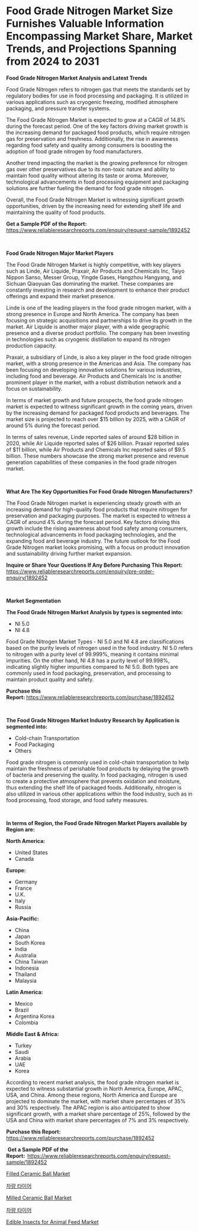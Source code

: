 <p><h1>Food Grade Nitrogen Market Size Furnishes Valuable Information Encompassing Market Share, Market Trends, and Projections Spanning from 2024 to 2031</h1></p><p><strong>Food Grade Nitrogen Market Analysis and Latest Trends</strong></p>
<p><p>Food Grade Nitrogen refers to nitrogen gas that meets the standards set by regulatory bodies for use in food processing and packaging. It is utilized in various applications such as cryogenic freezing, modified atmosphere packaging, and pressure transfer systems.</p><p>The Food Grade Nitrogen Market is expected to grow at a CAGR of 14.8% during the forecast period. One of the key factors driving market growth is the increasing demand for packaged food products, which require nitrogen gas for preservation and freshness. Additionally, the rise in awareness regarding food safety and quality among consumers is boosting the adoption of food grade nitrogen by food manufacturers.</p><p>Another trend impacting the market is the growing preference for nitrogen gas over other preservatives due to its non-toxic nature and ability to maintain food quality without altering its taste or aroma. Moreover, technological advancements in food processing equipment and packaging solutions are further fueling the demand for food grade nitrogen.</p><p>Overall, the Food Grade Nitrogen Market is witnessing significant growth opportunities, driven by the increasing need for extending shelf life and maintaining the quality of food products.</p></p>
<p><strong>Get a Sample PDF of the Report:&nbsp;</strong> <a href="https://www.reliableresearchreports.com/enquiry/request-sample/1892452">https://www.reliableresearchreports.com/enquiry/request-sample/1892452</a></p>
<p>&nbsp;</p>
<p><strong>Food Grade Nitrogen Major Market Players</strong></p>
<p><p>The Food Grade Nitrogen Market is highly competitive, with key players such as Linde, Air Liquide, Praxair, Air Products and Chemicals Inc, Taiyo Nippon Sanso, Messer Group, Yingde Gases, Hangzhou Hangyang, and Sichuan Qiaoyuan Gas dominating the market. These companies are constantly investing in research and development to enhance their product offerings and expand their market presence.</p><p>Linde is one of the leading players in the food grade nitrogen market, with a strong presence in Europe and North America. The company has been focusing on strategic acquisitions and partnerships to drive its growth in the market. Air Liquide is another major player, with a wide geographic presence and a diverse product portfolio. The company has been investing in technologies such as cryogenic distillation to expand its nitrogen production capacity.</p><p>Praxair, a subsidiary of Linde, is also a key player in the food grade nitrogen market, with a strong presence in the Americas and Asia. The company has been focusing on developing innovative solutions for various industries, including food and beverage. Air Products and Chemicals Inc is another prominent player in the market, with a robust distribution network and a focus on sustainability.</p><p>In terms of market growth and future prospects, the food grade nitrogen market is expected to witness significant growth in the coming years, driven by the increasing demand for packaged food products and beverages. The market size is projected to reach over $15 billion by 2025, with a CAGR of around 5% during the forecast period.</p><p>In terms of sales revenue, Linde reported sales of around $28 billion in 2020, while Air Liquide reported sales of $26 billion. Praxair reported sales of $11 billion, while Air Products and Chemicals Inc reported sales of $9.5 billion. These numbers showcase the strong market presence and revenue generation capabilities of these companies in the food grade nitrogen market.</p></p>
<p>&nbsp;</p>
<p><strong>What Are The Key Opportunities For Food Grade Nitrogen Manufacturers?</strong></p>
<p><p>The Food Grade Nitrogen market is experiencing steady growth with an increasing demand for high-quality food products that require nitrogen for preservation and packaging purposes. The market is expected to witness a CAGR of around 4% during the forecast period. Key factors driving this growth include the rising awareness about food safety among consumers, technological advancements in food packaging technologies, and the expanding food and beverage industry. The future outlook for the Food Grade Nitrogen market looks promising, with a focus on product innovation and sustainability driving further market expansion.</p></p>
<p><strong>Inquire or Share Your Questions If Any Before Purchasing This Report:</strong> <a href="https://www.reliableresearchreports.com/enquiry/pre-order-enquiry/1892452">https://www.reliableresearchreports.com/enquiry/pre-order-enquiry/1892452</a></p>
<p>&nbsp;</p>
<p><strong>Market Segmentation</strong></p>
<p><strong>The Food Grade Nitrogen Market Analysis by types is segmented into:</strong></p>
<p><ul><li>NI 5.0</li><li>NI 4.8</li></ul></p>
<p><p>Food Grade Nitrogen Market Types - NI 5.0 and NI 4.8 are classifications based on the purity levels of nitrogen used in the food industry. NI 5.0 refers to nitrogen with a purity level of 99.999%, meaning it contains minimal impurities. On the other hand, NI 4.8 has a purity level of 99.998%, indicating slightly higher impurities compared to NI 5.0. Both types are commonly used in food packaging, preservation, and processing to maintain product quality and safety.</p></p>
<p><strong>Purchase this Report:&nbsp;</strong><a href="https://www.reliableresearchreports.com/purchase/1892452">https://www.reliableresearchreports.com/purchase/1892452</a></p>
<p>&nbsp;</p>
<p><strong>The Food Grade Nitrogen Market Industry Research by Application is segmented into:</strong></p>
<p><ul><li>Cold-chain Transportation</li><li>Food Packaging</li><li>Others</li></ul></p>
<p><p>Food grade nitrogen is commonly used in cold-chain transportation to help maintain the freshness of perishable food products by delaying the growth of bacteria and preserving the quality. In food packaging, nitrogen is used to create a protective atmosphere that prevents oxidation and moisture, thus extending the shelf life of packaged foods. Additionally, nitrogen is also utilized in various other applications within the food industry, such as in food processing, food storage, and food safety measures.</p></p>
<p>&nbsp;</p>
<p><strong>In terms of Region, the Food Grade Nitrogen Market Players available by Region are:</strong></p>
<p>
    <p> <strong> North America: </strong>
        <ul>
            <li>United States</li>
            <li>Canada</li>
        </ul>
        </p> 
    <p> <strong> Europe: </strong>
        <ul>
            <li>Germany</li>
            <li>France</li>
            <li>U.K.</li>
            <li>Italy</li>
            <li>Russia</li>
        </ul>
        </p> 
    <p> <strong> Asia-Pacific: </strong>
        <ul>
            <li>China</li>
            <li>Japan</li>
            <li>South Korea</li>
            <li>India</li>
            <li>Australia</li>
            <li>China Taiwan</li>
            <li>Indonesia</li>
            <li>Thailand</li>
            <li>Malaysia</li>
        </ul>
        </p> 
    <p> <strong> Latin America: </strong>
        <ul>
            <li>Mexico</li>
            <li>Brazil</li>
            <li>Argentina Korea</li>
            <li>Colombia</li>
        </ul>
        </p> 
    <p> <strong> Middle East & Africa: </strong>
        <ul>
            <li>Turkey</li>
            <li>Saudi</li>
            <li>Arabia</li>
            <li>UAE</li>
            <li>Korea</li>
        </ul>
    </p>
    </p>
<p><p>According to recent market analysis, the food grade nitrogen market is expected to witness substantial growth in North America, Europe, APAC, USA, and China. Among these regions, North America and Europe are projected to dominate the market, with market share percentages of 35% and 30% respectively. The APAC region is also anticipated to show significant growth, with a market share percentage of 25%, followed by the USA and China with market share percentages of 7% and 3% respectively.</p></p>
<p><strong>Purchase this Report: </strong><a href="https://www.reliableresearchreports.com/purchase/1892452">https://www.reliableresearchreports.com/purchase/1892452</a></p>
<p>&nbsp;<strong>Get a Sample PDF of the Report:&nbsp;&nbsp;</strong><a href="https://www.reliableresearchreports.com/enquiry/request-sample/1892452">https://www.reliableresearchreports.com/enquiry/request-sample/1892452</a></p>
<p><strong></strong></p>
<p><p><a href="https://five-trouble-98a.notion.site/Filled-Ceramic-Ball-Market-Size-and-Examines-its-Market-Scope-with-a-Primary-Focus-on-Growth-Oppor-b9f4684a06e844c3a6d3322ef62dca2e">Filled Ceramic Ball Market</a></p><p><a href="https://medium.com/@penelolack456456/%EC%9E%90%EB%8F%99%EC%B0%A8-%ED%83%80%EC%9D%B4%EC%96%B4-%EC%8B%9C%EC%9E%A5-%EB%B6%84%EC%84%9D-%EA%B8%80%EB%A1%9C%EB%B2%8C-%EC%82%B0%EC%97%85-%EC%A0%84%EB%A7%9D-%EB%B0%8F-%EC%98%88%EC%B8%A1-2024%EB%85%84%EB%B6%80%ED%84%B0-2031%EB%85%84-53a19033e28b">차량 타이어</a></p><p><a href="https://butternut-bug-553.notion.site/Milled-Ceramic-Ball-Market-Offer-Valuable-Insights-into-Market-Size-Market-Share-Market-Trends-an-4cc8a9ed7c66477eac914279356f4624">Milled Ceramic Ball Market</a></p><p><a href="https://medium.com/@penelolack456456/%EC%B0%A8%EB%9F%89-%ED%83%80%EC%9D%B4%EC%96%B4-%EC%8B%9C%EC%9E%A5-%EC%84%B1%EA%B3%B5%EC%A0%81%EC%9D%B8-%EB%B9%84%EC%A6%88%EB%8B%88%EC%8A%A4-%EC%A0%84%EB%9E%B5%EC%9D%98-%EC%97%B4%EC%87%A02031%EB%85%84%EA%B9%8C%EC%A7%80%EC%9D%98-%EC%98%88%EC%B8%A1-5ac35aafc538">차량 타이어</a></p><p><a href="https://view.publitas.com/reportprime-1/insights-into-edible-insects-for-animal-feed-market-size-analysing-market-share-trends-and-growth-from-2024-to-2031/">Edible Insects for Animal Feed Market</a></p></p>